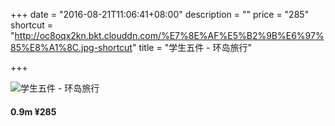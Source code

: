 +++
date = "2016-08-21T11:06:41+08:00"
description = ""
price = "285"
shortcut = "http://oc8oqx2kn.bkt.clouddn.com/%E7%8E%AF%E5%B2%9B%E6%97%85%E8%A1%8C.jpg-shortcut"
title = "学生五件 - 环岛旅行"

+++

![学生五件 - 环岛旅行](http://oc8oqx2kn.bkt.clouddn.com/%E7%8E%AF%E5%B2%9B%E6%97%85%E8%A1%8C.jpg)

#### 0.9m ¥285